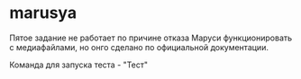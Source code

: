 # marusya

Пятое задание не работает по причине отказа Маруси функционировать с медиафайлами, но онго сделано по официальной документации.

Команда для запуска теста - "Тест"
